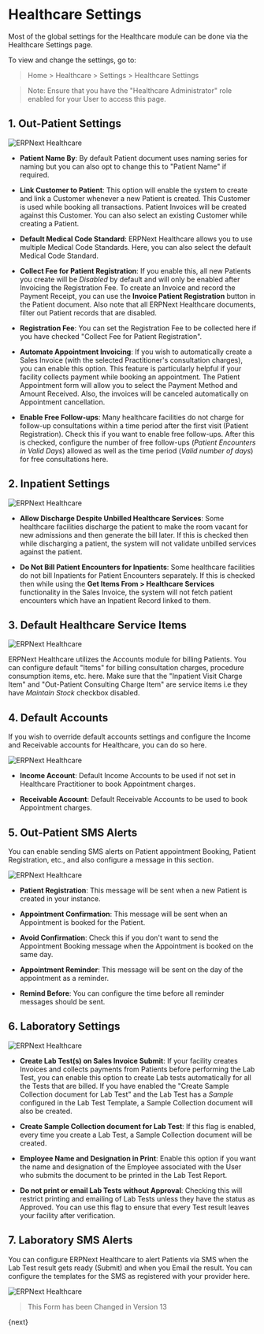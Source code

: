 <!-- add-breadcrumbs -->
# Healthcare Settings

Most of the global settings for the Healthcare module can be done via the Healthcare Settings page.

To view and change the settings, go to:

> Home > Healthcare > Settings > Healthcare Settings

> Note: Ensure that you have the "Healthcare Administrator" role enabled for your User to access this page.

## 1. Out-Patient Settings

<img class="screenshot" alt="ERPNext Healthcare" src="{{docs_base_url}}/v13/assets/img/healthcare/healthcare_settings_1.png">

* **Patient Name By**: By default Patient document uses naming series for naming but you can also opt to change this to "Patient Name" if required.

* **Link Customer to Patient**: This option will enable the system to create and link a Customer whenever a new Patient is created. This Customer is used while booking all transactions. Patient Invoices will be created against this Customer. You can also select an existing Customer while creating a Patient.

* **Default Medical Code Standard**: ERPNext Healthcare allows you to use multiple Medical Code Standards. Here, you can also select the default Medical Code Standard.

* **Collect Fee for Patient Registration**: If you enable this, all new Patients you create will be _Disabled_ by default and will only be enabled after Invoicing the Registration Fee. To create an Invoice and record the Payment Receipt, you can use the **Invoice Patient Registration** button in the Patient document. Also note that all ERPNext Healthcare documents, filter out Patient records that are disabled.

* **Registration Fee**: You can set the Registration Fee to be collected here if you have checked "Collect Fee for Patient Registration".

* **Automate Appointment Invoicing**: If you wish to automatically create a Sales Invoice (with the selected Practitioner's consultation charges), you can enable this option. This feature is particularly helpful if your facility collects payment while booking an appointment. The Patient Appointment form will allow you to select the Payment Method and Amount Received. Also, the invoices will be canceled automatically on Appointment cancellation.

* **Enable Free Follow-ups**: Many healthcare facilities do not charge for follow-up consultations within a time period after the first visit (Patient Registration). Check this if you want to enable free follow-ups. After this is checked, configure the number of free follow-ups (_Patient Encounters in Valid Days_) allowed as well as the time period (_Valid number of days_) for free consultations here.

## 2. Inpatient Settings

<img class="screenshot" alt="ERPNext Healthcare" src="{{docs_base_url}}/v13/assets/img/healthcare/inpatient-settings.png">

* **Allow Discharge Despite Unbilled Healthcare Services**: Some healthcare facilities discharge the patient to make the room vacant for new admissions and then generate the bill later. If this is checked then while discharging a patient, the system will not validate unbilled services against the patient.

* **Do Not Bill Patient Encounters for Inpatients**: Some healthcare facilities do not bill Inpatients for Patient Encounters separately. If this is checked then while using the **Get Items From > Healthcare Services** functionality in the Sales Invoice, the system will not fetch patient encounters which have an Inpatient Record linked to them.

## 3. Default Healthcare Service Items

<img class="screenshot" alt="ERPNext Healthcare" src="{{docs_base_url}}/v13/assets/img/healthcare/healthcare_settings_2.png">

ERPNext Healthcare utilizes the Accounts module for billing Patients. You can configure default "Items" for billing consultation charges, procedure consumption items, etc. here. Make sure that the "Inpatient Visit Charge Item" and "Out-Patient Consulting Charge Item" are service items i.e they have _Maintain Stock_ checkbox disabled.

## 4. Default Accounts

If you wish to override default accounts settings and configure the Income and Receivable accounts for Healthcare, you can do so here.

<img class="screenshot" alt="ERPNext Healthcare" src="{{docs_base_url}}/v13/assets/img/healthcare/healthcare_settings_3.png">

* **Income Account**: Default Income Accounts to be used if not set in Healthcare Practitioner to book Appointment charges.

* **Receivable Account**: Default Receivable Accounts to be used to book Appointment charges.

## 5. Out-Patient SMS Alerts

You can enable sending SMS alerts on Patient appointment Booking, Patient Registration, etc., and also configure a message in this section.

<img class="screenshot" alt="ERPNext Healthcare" src="{{docs_base_url}}/v13/assets/img/healthcare/healthcare_settings_4.png">

* **Patient Registration**: This message will be sent when a new Patient is created in your instance.

* **Appointment Confirmation**: This message will be sent when an Appointment is booked for the Patient.

* **Avoid Confirmation**: Check this if you don't want to send the Appointment Booking message when the Appointment is booked on the same day.

* **Appointment Reminder**: This message will be sent on the day of the appointment as a reminder.

* **Remind Before**: You can configure the time before all reminder messages should be sent.

## 6. Laboratory Settings

<img class="screenshot" alt="ERPNext Healthcare" src="{{docs_base_url}}/v13/assets/img/healthcare/healthcare_settings_5.png">

* **Create Lab Test(s) on Sales Invoice Submit**: If your facility creates Invoices and collects payments from Patients before performing the Lab Test, you can enable this option to create Lab tests automatically for all the Tests that are billed. If you have enabled the "Create Sample Collection document for Lab Test" and the Lab Test has a _Sample_ configured in the Lab Test Template, a Sample Collection document will also be created.

* **Create Sample Collection document for Lab Test**: If this flag is enabled, every time you create a Lab Test, a Sample Collection document will be created.

* **Employee Name and Designation in Print**: Enable this option if you want the name and designation of the Employee associated with the User who submits the document to be printed in the Lab Test Report.

* **Do not print or email Lab Tests without Approval**: Checking this will restrict printing and emailing of Lab Tests unless they have the status as Approved. You can use this flag to ensure that every Test result leaves your facility after verification.

## 7. Laboratory SMS Alerts

You can configure ERPNext Healthcare to alert Patients via SMS when the Lab Test result gets ready (Submit) and when you Email the result. You can configure the templates for the SMS as registered with your provider here.

<img class="screenshot" alt="ERPNext Healthcare" src="{{docs_base_url}}/v13/assets/img/healthcare/healthcare_settings_6.png">

> This Form has been Changed in Version 13

{next}
<!-- add-breadcrumbs -->
